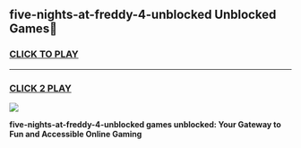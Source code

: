 
## five-nights-at-freddy-4-unblocked Unblocked Games👋
<h3>
<a href="https://news.freeplayer.one?title=five-nights-at-freddy-4-unblocked&ref=16F">CLICK TO PLAY</a></h3>
<hr>

<h3>
<a href="https://news.freeplayer.one?title=five-nights-at-freddy-4-unblocked&ref=16F">CLICK 2 PLAY</a>
  
</h3>

<a href="https://news.freeplayer.one?title=five-nights-at-freddy-4-unblocked&ref=16F/"><img src="https://clearcache.store/games.png"></a>


**five-nights-at-freddy-4-unblocked games unblocked: Your Gateway to Fun and Accessible Online Gaming**
